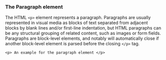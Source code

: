 ### The Paragraph element

The HTML `<p>` element represents a paragraph. Paragraphs are usually represented in visual media as blocks of text separated from adjacent blocks by blank lines and/or first-line indentation, but HTML paragraphs can be any structural grouping of related content, such as images or form fields.
Paragraphs are block-level elements, and notably will automatically close if another block-level element is parsed before the closing `</p>` tag.

```
<p> An example for the paragraph element </p>
```
